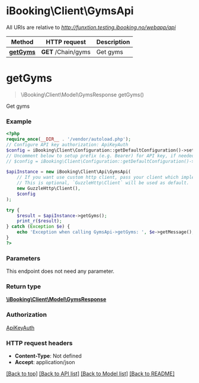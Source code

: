 # iBooking\Client\GymsApi

All URIs are relative to *http://funxtion.testing.ibooking.no/webapp/api*

Method | HTTP request | Description
------------- | ------------- | -------------
[**getGyms**](GymsApi.md#getgyms) | **GET** /Chain/gyms | Get gyms

# **getGyms**
> \iBooking\Client\Model\GymsResponse getGyms()

Get gyms

### Example
```php
<?php
require_once(__DIR__ . '/vendor/autoload.php');
// Configure API key authorization: ApiKeyAuth
$config = iBooking\Client\Configuration::getDefaultConfiguration()->setApiKey('X-Access-Token', 'YOUR_API_KEY');
// Uncomment below to setup prefix (e.g. Bearer) for API key, if needed
// $config = iBooking\Client\Configuration::getDefaultConfiguration()->setApiKeyPrefix('X-Access-Token', 'Bearer');

$apiInstance = new iBooking\Client\Api\GymsApi(
    // If you want use custom http client, pass your client which implements `GuzzleHttp\ClientInterface`.
    // This is optional, `GuzzleHttp\Client` will be used as default.
    new GuzzleHttp\Client(),
    $config
);

try {
    $result = $apiInstance->getGyms();
    print_r($result);
} catch (Exception $e) {
    echo 'Exception when calling GymsApi->getGyms: ', $e->getMessage(), PHP_EOL;
}
?>
```

### Parameters
This endpoint does not need any parameter.

### Return type

[**\iBooking\Client\Model\GymsResponse**](../Model/GymsResponse.md)

### Authorization

[ApiKeyAuth](../../README.md#ApiKeyAuth)

### HTTP request headers

 - **Content-Type**: Not defined
 - **Accept**: application/json

[[Back to top]](#) [[Back to API list]](../../README.md#documentation-for-api-endpoints) [[Back to Model list]](../../README.md#documentation-for-models) [[Back to README]](../../README.md)

